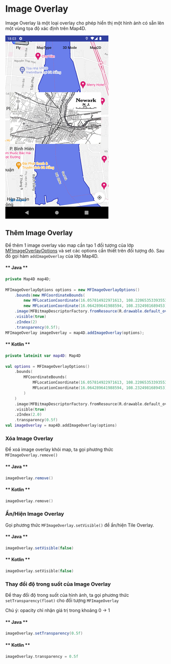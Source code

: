 # Image Overlay

Image Overlay là một loại overlay cho phép hiển thị một hình ảnh có sẵn lên một vùng tọa độ xác định trên Map4D.

![CocoaPods](../../resources/imageOverlay.png)

## Thêm Image Overlay

Để thêm 1 image overlay vào map cần tạo 1 đối tượng của lớp [MFImageOverlayOptions](reference/image-overlay?id=mfimageoverlayoptions-class) và set các options cần thiết
trên đối tượng đó. Sau đó gọi hàm `addImageOverlay` của lớp Map4D.

<!-- tabs:start -->
#### ** Java **

```java
private Map4D map4D;

MFImageOverlayOptions options = new MFImageOverlayOptions()
    .bounds(new MFCoordinateBounds(
        new MFLocationCoordinate(16.057814922971613, 108.22065353393553),
        new MFLocationCoordinate(16.064289641988594, 108.2324981689453)))
    .image(MFBitmapDescriptorFactory.fromResource(R.drawable.default_overlay))
    .visible(true)
    .zIndex(2)
    .transparency(0.5f);
MFImageOverlay imageOverlay = map4D.addImageOverlay(options);
```

#### ** Kotlin **

```kotlin
private lateinit var map4D: Map4D

val options = MFImageOverlayOptions()
    .bounds(
        MFCoordinateBounds(
            MFLocationCoordinate(16.057814922971613, 108.22065353393553),
            MFLocationCoordinate(16.064289641988594, 108.2324981689453)
        )
    )
    .image(MFBitmapDescriptorFactory.fromResource(R.drawable.default_overlay))
    .visible(true)
    .zIndex(2.0)
    .transparency(0.5f)
val imageOverlay = map4D.addImageOverlay(options)
```
<!-- tabs:end -->

### Xóa Image Overlay

Để xoá image overlay khỏi map, ta gọi phương thức `MFImageOverlay.remove()`

<!-- tabs:start -->
#### ** Java **

```java
imageOverlay.remove()
```

#### ** Kotlin **

```kotlin
imageOverlay.remove()
```
<!-- tabs:end -->

### Ẩn/Hiện Image Overlay

Gọi phương thức `MFImageOverlay.setVisible()` để ẩn/hiện Tile Overlay.

<!-- tabs:start -->
#### ** Java **

```java
imageOverlay.setVisible(false)
```

#### ** Kotlin **

```kotlin
imageOverlay.setVisible(false)
```
<!-- tabs:end -->

### Thay đổi độ trong suốt của Image Overlay

Để thay đổi độ trong suốt của hình ảnh, ta gọi phương thức `setTransparency(float)` cho đối tượng `MFImageOverlay`

Chú ý: opacity chỉ nhận giá trị trong khoảng 0 -> 1

<!-- tabs:start -->
#### ** Java **

```java
imageOverlay.setTransparency(0.5f)
```

#### ** Kotlin **

```kotlin
imageOverlay.transparency = 0.5f
```
<!-- tabs:end -->
